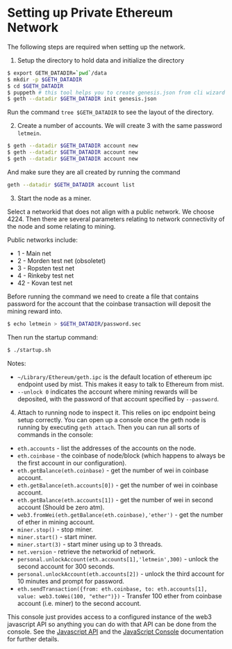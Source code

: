 # Setting up Private Ethereum Network

The following steps are required when setting up the network.

1. Setup the directory to hold data and initialize the directory

```bash
$ export GETH_DATADIR=`pwd`/data
$ mkdir -p $GETH_DATADIR
$ cd $GETH_DATADIR
$ puppeth # this tool helps you to create genesis.json from cli wizard
$ geth --datadir $GETH_DATADIR init genesis.json
```

Run the command `tree $GETH_DATADIR` to see the layout of the directory.

2. Create a number of accounts. We will create 3 with the same password `letmein`.

```bash
$ geth --datadir $GETH_DATADIR account new
$ geth --datadir $GETH_DATADIR account new
$ geth --datadir $GETH_DATADIR account new
```

And make sure they are all created by running the command

```bash
geth --datadir $GETH_DATADIR account list
```

3. Start the node as a miner.

Select a networkid that does not align with a public network. We choose 4224. Then there are several
parameters relating to network connectivity of the node and some relating to mining.

Public networks include:
* 1 - Main net
* 2 - Morden test net (obsoletet)
* 3 - Ropsten test net
* 4 - Rinkeby test net
* 42 - Kovan test net

Before running the command we need to create a file that contains password for the account that the coinbase
transaction will deposit the mining reward into.

```bash
$ echo letmein > $GETH_DATADIR/password.sec
```

Then run the startup command:

```bash
$ ./startup.sh
```

Notes:
* `~/Library/Ethereum/geth.ipc` is the default location of ethereum ipc endpoint used by mist. This makes it
  easy to talk to Ethereum from mist.
* `--unlock 0` indicates the account where mining rewards will be deposited, with the password of that account
  specified by `--password`.

4. Attach to running node to inspect it. This relies on ipc endpoint being setup correctly. You can open up
  a console once the geth node is running by executing `geth attach`. Then you can run all sorts of commands
  in the console:

  - `eth.accounts` - list the addresses of the accounts on the node.
  - `eth.coinbase` - the coinbase of node/block (which happens to always be the first account in our configuration).
  - `eth.getBalance(eth.coinbase)` - get the number of wei in coinbase account.
  - `eth.getBalance(eth.accounts[0])` - get the number of wei in coinbase account.
  - `eth.getBalance(eth.accounts[1])` - get the number of wei in second account (Should be zero atm).
  - `web3.fromWei(eth.getBalance(eth.coinbase),'ether')` - get the number of ether in mining account.
  - `miner.stop()` - stop miner.
  - `miner.start()` - start miner.
  - `miner.start(3)` - start miner using up to 3 threads.
  - `net.version` - retrieve the networkid of network.
  - `personal.unlockAccount(eth.accounts[1],'letmein',300)` - unlock the second account for 300 seconds.
  - `personal.unlockAccount(eth.accounts[2])` - unlock the third account for 10 minutes and prompt for password.
  - `eth.sendTransaction({from: eth.coinbase, to: eth.accounts[1], value: web3.toWei(100, "ether")})` - Transfer
    100 ether from coinbase account (i.e. miner) to the second account.

  This console just provides access to a configured instance of the web3 javascript API so anything you can do
  with that API can be done from the console. See the [Javascript API](https://github.com/ethereum/wiki/wiki/JavaScript-API)
  and the [JavaScript Console](https://github.com/ethereum/go-ethereum/wiki/JavaScript-Console) documentation
  for further details.
